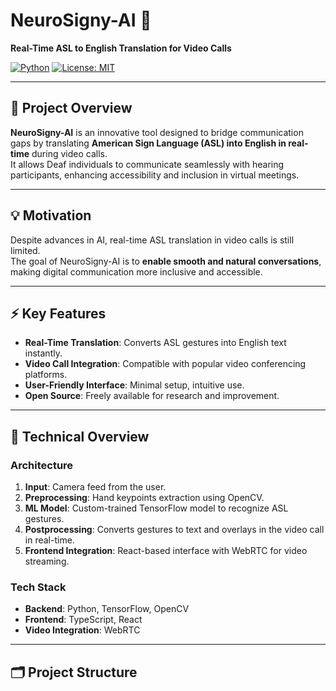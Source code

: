 # NeuroSigny-AI 🚀
**Real-Time ASL to English Translation for Video Calls**

[![Python](https://img.shields.io/badge/Python-3.8+-blue)](https://www.python.org/)
[![License: MIT](https://img.shields.io/badge/License-MIT-yellow.svg)](LICENSE)

---

## 🎯 Project Overview
**NeuroSigny-AI** is an innovative tool designed to bridge communication gaps by translating **American Sign Language (ASL) into English in real-time** during video calls.  
It allows Deaf individuals to communicate seamlessly with hearing participants, enhancing accessibility and inclusion in virtual meetings.

---

## 💡 Motivation
Despite advances in AI, real-time ASL translation in video calls is still limited.  
The goal of NeuroSigny-AI is to **enable smooth and natural conversations**, making digital communication more inclusive and accessible.

---

## ⚡ Key Features
- **Real-Time Translation**: Converts ASL gestures into English text instantly.
- **Video Call Integration**: Compatible with popular video conferencing platforms.
- **User-Friendly Interface**: Minimal setup, intuitive use.
- **Open Source**: Freely available for research and improvement.

---

## 🧠 Technical Overview
### Architecture
1. **Input**: Camera feed from the user.
2. **Preprocessing**: Hand keypoints extraction using OpenCV.
3. **ML Model**: Custom-trained TensorFlow model to recognize ASL gestures.
4. **Postprocessing**: Converts gestures to text and overlays in the video call in real-time.
5. **Frontend Integration**: React-based interface with WebRTC for video streaming.

### Tech Stack
- **Backend**: Python, TensorFlow, OpenCV
- **Frontend**: TypeScript, React
- **Video Integration**: WebRTC

---

## 🗂️ Project Structure

